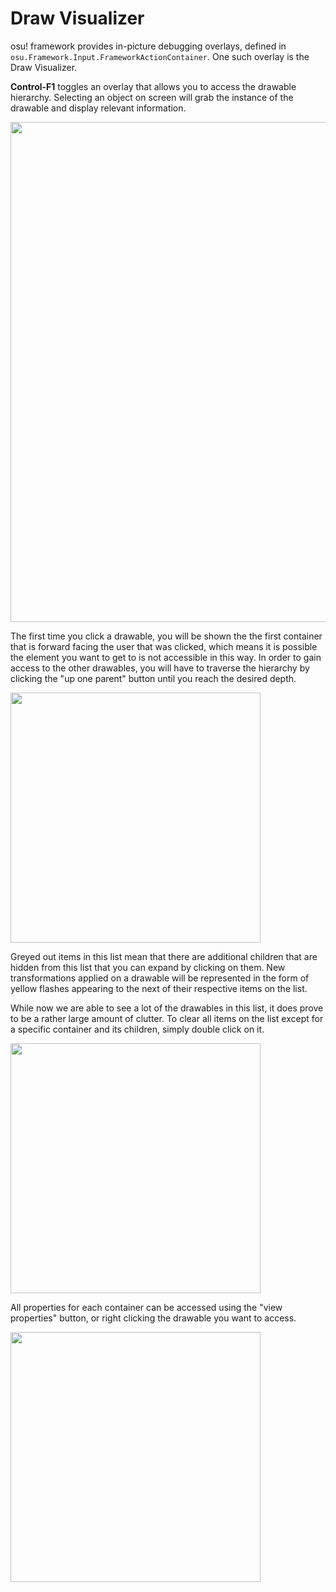 # Draw Visualizer
 
osu! framework provides in-picture debugging overlays, defined in `osu.Framework.Input.FrameworkActionContainer`. One such overlay is the Draw Visualizer.

**Control-F1** toggles an overlay that allows you to access the drawable hierarchy. Selecting an object on screen will grab the instance of the drawable and display relevant information.

<img src="/ppy/osu-framework/wiki/img/1.gif?raw=true" width="800px">

The first time you click a drawable, you will be shown the the first container that is forward facing the user that was clicked, which means it is possible the element you want to get to is not accessible in this way. In order to gain access to the other drawables, you will have to traverse the hierarchy by clicking the "up one parent" button until you reach the desired depth.

<img src="/ppy/osu-framework/wiki/img/2.gif?raw=true" width="400px">

Greyed out items in this list mean that there are additional children that are hidden from this list that you can expand by clicking on them. New transformations applied on a drawable will be represented in the form of yellow flashes appearing to the next of their respective items on the list.

While now we are able to see a lot of the drawables in this list, it does prove to be a rather large amount of clutter. To clear all items on the list except for a specific container and its children, simply double click on it.

<img src="/ppy/osu-framework/wiki/img/3.gif?raw=true" width="400px">

All properties for each container can be accessed using the "view properties" button, or right clicking the drawable you want to access.

<img src="/ppy/osu-framework/wiki/img/4.gif?raw=true" width="400px">
